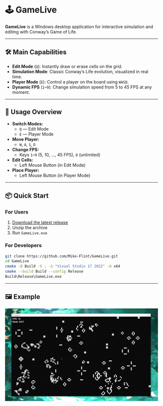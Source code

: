 # 🕹️ GameLive

**GameLive** is a Windows desktop application for interactive simulation and editing with Conway’s Game of Life.

---

## 🛠️ Main Capabilities

- **Edit Mode** (`Q`): Instantly draw or erase cells on the grid.
- **Simulation Mode**: Classic Conway’s Life evolution, visualized in real time.
- **Player Mode** (`E`): Control a player on the board using `WASD`.
- **Dynamic FPS** (`1`–`9`): Change simulation speed from 5 to 45 FPS at any moment.

---

## 🎯 Usage Overview

- **Switch Modes:**
  - `Q` — Edit Mode
  - `E` — Player Mode
- **Move Player:**
  - `W`, `A`, `S`, `D`
- **Change FPS:**
  - Keys `1`–`9` (5, 10, ..., 45 FPS), `0` (unlimited)
- **Edit Cells:**
  - Left Mouse Button (in Edit Mode)
- **Place Player:**
  - Left Mouse Button (in Player Mode)

---

## 📦 Quick Start

### For Users

1. [Download the latest release](https://github.com/Mike-Flint/GameLive/releases)
2. Unzip the archive
3. Run `GameLive.exe`

### For Developers

```sh
git clone https://github.com/Mike-Flint/GameLive.git
cd GameLive
cmake -B Build -S . -G "Visual Studio 17 2022" -A x64
cmake --build Build --config Release
Build\Release\GameLive.exe
```

---

## 🖼️ Example

![GameLive Screenshot](photo.png)

